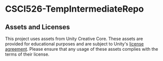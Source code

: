 # CSCI526-TempIntermediateRepo

## Assets and Licenses

This project uses assets from Unity Creative Core. These assets are provided for educational purposes and are subject to Unity's [license agreement](https://unity.com/legal/terms-of-service/software). Please ensure that any usage of these assets complies with the terms of their license.
